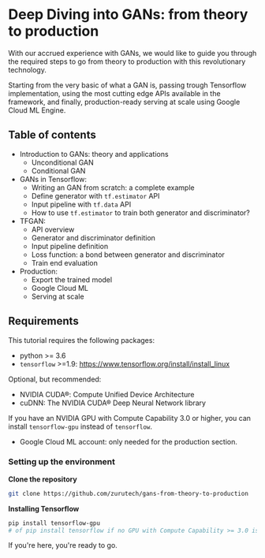 # Deep Diving into GANs: from theory to production

With our accrued experience with GANs, we would like to guide you through the required steps to go from theory to production with this revolutionary technology.

Starting from the very basic of what a GAN is, passing trough Tensorflow implementation, using the most cutting edge APIs available in the framework, and finally, production-ready serving at scale using Google Cloud ML Engine.

## Table of contents

- Introduction to GANs: theory and applications
    - Unconditional GAN
    - Conditional GAN
- GANs in Tensorflow:
    - Writing an GAN from scratch: a complete example
    - Define generator with `tf.estimator` API
    - Input pipeline with `tf.data` API
    - How to use `tf.estimator` to train both generator and discriminator?
- TFGAN:
    - API overview
    - Generator and discriminator definition
    - Input pipeline definition
    - Loss function: a bond between generator and discriminator
    - Train end evaluation
- Production:
    - Export the trained model
    - Google Cloud ML
    - Serving at scale

## Requirements

This tutorial requires the following packages:

- python >= 3.6
- `tensorflow` >=1.9: https://www.tensorflow.org/install/install_linux

Optional, but recommended:

- NVIDIA CUDA®: Compute Unified Device Architecture
- cuDNN: The NVIDIA CUDA® Deep Neural Network library

If you have an NVIDIA GPU with Compute Capability 3.0 or higher, you can install `tensorflow-gpu` instead of `tensorflow`.

- Google Cloud ML account: only needed for the production section.

### Setting up the environment

**Clone the repository**

```bash
git clone https://github.com/zurutech/gans-from-theory-to-production
```

**Installing Tensorflow**

```bash
pip install tensorflow-gpu
# of pip install tensorflow if no GPU with Compute Capability >= 3.0 is present
```

If you're here, you're ready to go.
